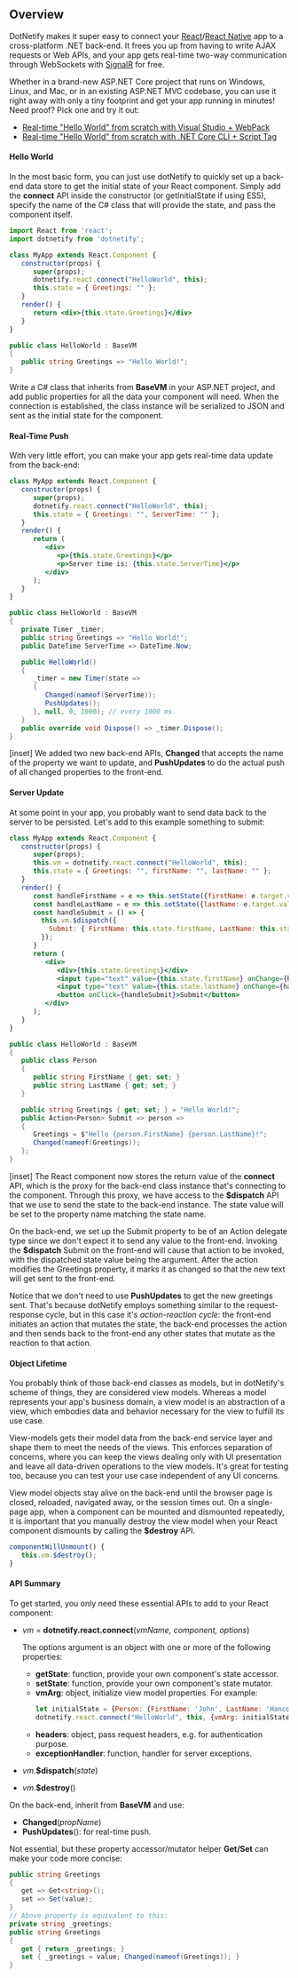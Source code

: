 ﻿## Overview

DotNetify makes it super easy to connect your [React](http://reactjs.org)/[React Native](https://facebook.github.io/react-native/) app to a cross-platform .NET back-end. It frees you up from having to write AJAX requests or Web APIs, and your app gets real-time two-way communication through WebSockets with [SignalR](https://docs.microsoft.com/en-us/aspnet/core/signalr/?view=aspnetcore-2.1) for free.

Whether in a brand-new ASP.NET Core project that runs on Windows, Linux, and Mac, or in an existing ASP.NET MVC codebase, you can use it right away with only a tiny footprint and get your app running in minutes! Need proof? Pick one and try it out:

- [Real-time "Hello World" from scratch with Visual Studio + WebPack](/fromscratch-webpack)
- [Real-time "Hello World" from scratch with .NET Core CLI + Script Tag](/fromscratch-scripttag)

#### Hello World

In the most basic form, you can just use dotNetify to quickly set up a back-end data store to get the initial state of your React component. Simply add the __connect__ API inside the constructor (or getInitialState if using ES5), specify the name of the C# class that will provide the state, and pass the component itself.

```jsx
import React from 'react';
import dotnetify from 'dotnetify';

class MyApp extends React.Component {
   constructor(props) {
      super(props);
      dotnetify.react.connect("HelloWorld", this);
      this.state = { Greetings: "" };
   }
   render() {
      return <div>{this.state.Greetings}</div>
   }
}
```
```csharp
public class HelloWorld : BaseVM
{
   public string Greetings => "Hello World!";
}
```

Write a C# class that inherits from __BaseVM__ in your ASP.NET project, and add public properties for all the data your component will need. When the connection is established, the class instance will be serialized to JSON and sent as the initial state for the component.


#### Real-Time Push

With very little effort, you can make your app gets real-time data update from the back-end:

```jsx
class MyApp extends React.Component {
   constructor(props) {
      super(props);
      dotnetify.react.connect("HelloWorld", this);
      this.state = { Greetings: "", ServerTime: "" };
   }
   render() {
      return (
         <div>
            <p>{this.state.Greetings}</p>
            <p>Server time is: {this.state.ServerTime}</p>
         </div>
      );
   }
}
```
```csharp
public class HelloWorld : BaseVM
{
   private Timer _timer;
   public string Greetings => "Hello World!";
   public DateTime ServerTime => DateTime.Now;

   public HelloWorld()
   {
      _timer = new Timer(state =>
      {
         Changed(nameof(ServerTime));
         PushUpdates();
      }, null, 0, 1000); // every 1000 ms.
   }
   public override void Dispose() => _timer.Dispose();
} 
```
[inset]
We added two new back-end APIs, __Changed__ that accepts the name of the property we want to update, and __PushUpdates__ to do the actual push of all changed properties to the front-end.

#### Server Update

At some point in your app, you probably want to send data back to the server to be persisted. Let's add to this example something to submit:

```jsx
class MyApp extends React.Component {
   constructor(props) {
      super(props);
      this.vm = dotnetify.react.connect("HelloWorld", this);
      this.state = { Greetings: "", firstName: "", lastName: "" };
   }
   render() {
      const handleFirstName = e => this.setState({firstName: e.target.value});
      const handleLastName = e => this.setState({lastName: e.target.value});
      const handleSubmit = () => {
        this.vm.$dispatch({
          Submit: { FirstName: this.state.firstName, LastName: this.state.lastName }
        });
      }
      return (
         <div>
            <div>{this.state.Greetings}</div>
            <input type="text" value={this.state.firstName} onChange={handleFirstName} />
            <input type="text" value={this.state.lastName} onChange={handleLastName} />
            <button onClick={handleSubmit}>Submit</button>
         </div>
      );
   }
}
```
```csharp
public class HelloWorld : BaseVM
{
   public class Person
   {
      public string FirstName { get; set; }
      public string LastName { get; set; }
   }

   public string Greetings { get; set; } = "Hello World!";
   public Action<Person> Submit => person =>
   {
      Greetings = $"Hello {person.FirstName} {person.LastName}!";
      Changed(nameof(Greetings));
   };
}
```
[inset]
The React component now stores the return value of the __connect__ API, which is the proxy for the back-end class instance that's connecting to the component. Through this proxy, we have access to the __$dispatch__ API that we use to send the state to the back-end instance. The state value will be set to the property name matching the state name.

On the back-end, we set up the Submit property to be of an Action delegate type since we don't expect it to send any value to the front-end. Invoking the __$dispatch__ Submit on the front-end will cause that action to be invoked, with the dispatched state value being the argument. After the action modifies the Greetings property, it marks it as changed so that the new text will get sent to the front-end.

Notice that we don't need to use __PushUpdates__ to get the new greetings sent. That's because dotNetify employs something similar to the request-response cycle, but in this case it's _action-reaction cycle_: the front-end initiates an action that mutates the state, the back-end processes the action and then sends back to the front-end any other states that mutate as the reaction to that action.


#### Object Lifetime

You probably think of those back-end classes as models, but in dotNetify's scheme of things, they are considered view models. Whereas a model represents your app's business domain, a view model is an abstraction of a view, which embodies data and behavior necessary for the view to fulfill its use case.

View-models gets their model data from the back-end service layer and shape them to meet the needs of the views. This enforces separation of concerns, where you can keep the views dealing only with UI presentation and leave all data-driven operations to the view models. It's great for testing too, because you can test your use case independent of any UI concerns.

View model objects stay alive on the back-end until the browser page is closed, reloaded, navigated away, or the session times out. On a single-page app, when a component can be mounted and dismounted repeatedly, it is important that you manually destroy the view model when your React component dismounts by calling the __$destroy__ API.

```jsx
componentWillUnmount() {
   this.vm.$destroy();
}
```

#### API Summary

To get started, you only need these essential APIs to add to your React component:

- _vm_ = __dotnetify.react.connect__(_vmName, component, options_)<br/>

   The options argument is an object with one or more of the following properties:
   - __getState__: function, provide your own component's state accessor.
   - __setState__: function, provide your own component's state mutator.
   - __vmArg__: object, initialize view model properties. 
      For example:
      ```jsx
      let initialState = {Person: {FirstName: 'John', LastName: 'Hancock'}};
      dotnetify.react.connect("HelloWorld", this, {vmArg: initialState});
      ```
   - __headers__: object, pass request headers, e.g. for authentication purpose.
   - __exceptionHandler__: function, handler for server exceptions.


- _vm_.__$dispatch__(_state_)
- _vm_.__$destroy__()

On the back-end, inherit from __BaseVM__ and use:
- __Changed__(_propName_)
- __PushUpdates__(): for real-time push.

Not essential, but these property accessor/mutator helper __Get/Set__ can make your code more concise:

```csharp
public string Greetings
{
   get => Get<string>();
   set => Set(value);
}
// Above property is equivalent to this:
private string _greetings;
public string Greetings
{
   get { return _greetings; }
   set { _greetings = value; Changed(nameof(Greetings)); }
}
```
